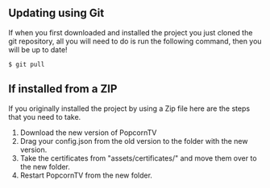 ## Updating using Git

If when you first downloaded and installed the project you just cloned the git repository, all you will need to do is run the following command, then you will be up to date!
```
$ git pull
```

## If installed from a ZIP

If you originally installed the project by using a Zip file here are the steps that you need to take.
1. Download the new version of PopcornTV
2. Drag your config.json from the old version to the folder with the new version.
3. Take the certificates from "assets/certificates/" and move them over to the new folder.
4. Restart PopcornTV from the new folder.